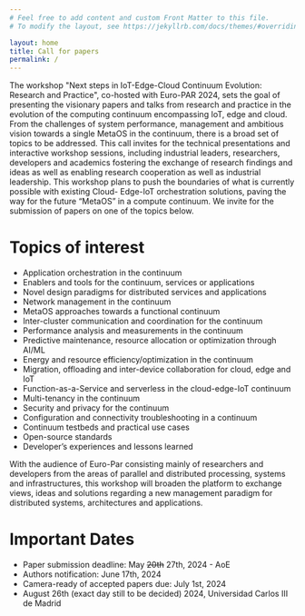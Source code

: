 ```yaml
---
# Feel free to add content and custom Front Matter to this file.
# To modify the layout, see https://jekyllrb.com/docs/themes/#overriding-theme-defaults

layout: home
title: Call for papers
permalink: /
---
```


The workshop "Next steps in IoT-Edge-Cloud Continuum Evolution: Research and Practice", co-hosted with Euro-PAR 2024, sets the goal of presenting the visionary papers and talks from research and practice in the
evolution of the computing continuum encompassing IoT, edge and cloud. From the challenges of system
performance, management and ambitious vision towards a single MetaOS in the continuum, there is a
broad set of topics to be addressed. This call invites for the technical presentations and interactive
workshop sessions, including industrial leaders, researchers, developers and academics fostering the
exchange of research findings and ideas as well as enabling research cooperation as well as industrial
leadership. This workshop plans to push the boundaries of what is currently possible with existing Cloud-
Edge-IoT orchestration solutions, paving the way for the future “MetaOS” in a compute continuum. We
invite for the submission of papers on one of the topics below.

# Topics of interest

* Application orchestration in the continuum
* Enablers and tools for the continuum, services or applications
* Novel design paradigms for distributed services and applications
* Network management in the continuum
* MetaOS approaches towards a functional continuum
* Inter-cluster communication and coordination for the continuum
* Performance analysis and measurements in the continuum
* Predictive maintenance, resource allocation or optimization through AI/ML
* Energy and resource efficiency/optimization in the continuum
* Migration, offloading and inter-device collaboration for cloud, edge and IoT
* Function-as-a-Service and serverless in the cloud-edge-IoT continuum
* Multi-tenancy in the continuum
* Security and privacy for the continuum
* Configuration and connectivity troubleshooting in a continuum
* Continuum testbeds and practical use cases
* Open-source standards
* Developer’s experiences and lessons learned

With the audience of Euro-Par consisting mainly of researchers and developers from the areas of parallel
and distributed processing, systems and infrastructures, this workshop will broaden the platform to
exchange views, ideas and solutions regarding a new management paradigm for distributed systems,
architectures and applications.

# Important Dates

* Paper submission deadline: May ~~20th~~ 27th, 2024  - AoE
* Authors notification: June 17th, 2024
* Camera-ready of accepted papers due: July 1st, 2024
* August 26th (exact day still to be decided) 2024, Universidad Carlos III de Madrid
